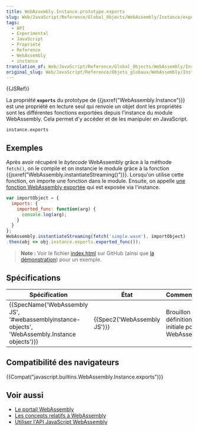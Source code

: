 ```yaml
---
title: WebAssembly.Instance.prototype.exports
slug: Web/JavaScript/Reference/Global_Objects/WebAssembly/Instance/exports
tags:
  - API
  - Experimental
  - JavaScript
  - Propriété
  - Reference
  - WebAssembly
  - instance
translation_of: Web/JavaScript/Reference/Global_Objects/WebAssembly/Instance/exports
original_slug: Web/JavaScript/Reference/Objets_globaux/WebAssembly/Instance/exports
---
```

{{JSRef}}

La propriété **`exports`** du prototype de {{jsxref("WebAssembly.Instance")}} est une propriété en lecture seul qui renvoie un objet dont les propriétés sont les différentes fonctions exportées depuis l'instance du module WebAssembly. Cela permet d'y accéder et de les manipuler en JavaScript.

    instance.exports

## Exemples

Après avoir récupéré le _bytecode_ WebAssembly grâce à la méthode `fetch()`, on le compile et on instancie le module grâce à la fonction {{jsxref("WebAssembly.instantiateStreaming()")}}. Lorsqu'on utilise cette fonction, on importe une fonction dans le module. Ensuite, on appelle [une fonction WebAssembly exportée](/fr/docs/WebAssembly/Exported_functions) qui est exposée via l'instance.

```js
var importObject = {
  imports: {
    imported_func: function(arg) {
      console.log(arg);
    }
  }
};
WebAssembly.instantiateStreaming(fetch('simple.wasm'), importObject)
.then(obj => obj.instance.exports.exported_func());
```

> **Note :** Voir le fichier [index.html](https://github.com/mdn/webassembly-examples/blob/master/js-api-examples/index.html) sur GitHub (ainsi que [la démonstration](https://mdn.github.io/webassembly-examples/js-api-examples/)) pour un exemple.

## Spécifications

| Spécification                                                                                                                | État                                 | Commentaires                                       |
| ---------------------------------------------------------------------------------------------------------------------------- | ------------------------------------ | -------------------------------------------------- |
| {{SpecName('WebAssembly JS', '#webassemblyinstance-objects', 'WebAssembly.Instance objects')}} | {{Spec2('WebAssembly JS')}} | Brouillon de définition initiale pour WebAssembly. |

## Compatibilité des navigateurs

{{Compat("javascript.builtins.WebAssembly.Instance.exports")}}

## Voir aussi

- [Le portail WebAssembly](/fr/docs/WebAssembly)
- [Les concepts relatifs à WebAssembly](/fr/docs/WebAssembly/Concepts)
- [Utiliser l'API JavaScript WebAssembly](/fr/docs/WebAssembly/Using_the_JavaScript_API)
